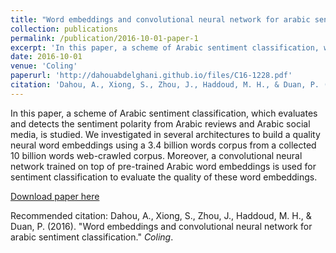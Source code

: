 ```yaml
---
title: "Word embeddings and convolutional neural network for arabic sentiment classification"
collection: publications
permalink: /publication/2016-10-01-paper-1
excerpt: 'In this paper, a scheme of Arabic sentiment classification, which evaluates and detects the sentiment polarity from Arabic'
date: 2016-10-01
venue: 'Coling'
paperurl: 'http://dahouabdelghani.github.io/files/C16-1228.pdf'
citation: 'Dahou, A., Xiong, S., Zhou, J., Haddoud, M. H., & Duan, P. (2016). &quot;Word embeddings and convolutional neural network for arabic sentiment classification.&quot; <i>Coling</i>.'
---
```

In this paper, a scheme of Arabic sentiment classification, which evaluates and detects the sentiment polarity from Arabic
reviews and Arabic social media, is studied.  We investigated in several architectures to build a quality neural word embeddings using a 3.4 billion words corpus from a collected 10 billion words web-crawled corpus.   Moreover,  a convolutional neural network trained on top of pre-trained Arabic word embeddings is used for sentiment classification to evaluate the quality of these word embeddings.

[Download paper here](http://dahouabdelghani.github.io/files/C16-1228.pdf)

Recommended citation: Dahou, A., Xiong, S., Zhou, J., Haddoud, M. H., & Duan, P. (2016). "Word embeddings and convolutional neural network for arabic sentiment classification." <i>Coling</i>.